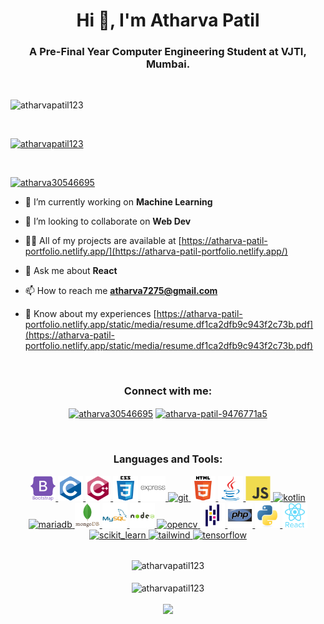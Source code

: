 <h1 align="center">Hi 👋, I'm Atharva Patil</h1>
<h3 align="center">A Pre-Final Year Computer Engineering Student at VJTI, Mumbai.</h3>&nbsp;&nbsp;

<p align="left"> <img src="https://komarev.com/ghpvc/?username=atharvapatil123&label=Profile%20views&color=0e75b6&style=flat" alt="atharvapatil123" /> </p>&nbsp;&nbsp;

<p align="left"> <a href="https://github.com/ryo-ma/github-profile-trophy"><img src="https://github-profile-trophy.vercel.app/?username=atharvapatil123" alt="atharvapatil123" /></a></p>&nbsp;&nbsp;

<p align="left"> <a href="https://twitter.com/atharva30546695" target="blank"><img src="https://img.shields.io/twitter/follow/atharva30546695?logo=twitter&style=for-the-badge" alt="atharva30546695" /></a> </p>

- 🔭 I’m currently working on **Machine Learning**

- 👯 I’m looking to collaborate on **Web Dev**

- 👨‍💻 All of my projects are available at [https://atharva-patil-portfolio.netlify.app/](https://atharva-patil-portfolio.netlify.app/)

- 💬 Ask me about **React**

- 📫 How to reach me **atharva7275@gmail.com**

- 📄 Know about my experiences [https://atharva-patil-portfolio.netlify.app/static/media/resume.df1ca2dfb9c943f2c73b.pdf](https://atharva-patil-portfolio.netlify.app/static/media/resume.df1ca2dfb9c943f2c73b.pdf)

&nbsp;&nbsp;<h3 align="center">Connect with me:</h3>
<p align="center">
<a href="https://twitter.com/atharva30546695" target="blank"><img align="center" src="https://raw.githubusercontent.com/rahuldkjain/github-profile-readme-generator/master/src/images/icons/Social/twitter.svg" alt="atharva30546695" height="30" width="40" /></a>
<a href="https://linkedin.com/in/atharva-patil-9476771a5" target="blank"><img align="center" src="https://raw.githubusercontent.com/rahuldkjain/github-profile-readme-generator/master/src/images/icons/Social/linked-in-alt.svg" alt="atharva-patil-9476771a5" height="30" width="40" /></a>
</p>&nbsp;&nbsp;

<h3 align="center">Languages and Tools:</h3>
<p align="center"> <a href="https://getbootstrap.com" target="_blank" rel="noreferrer"> <img src="https://raw.githubusercontent.com/devicons/devicon/master/icons/bootstrap/bootstrap-plain-wordmark.svg" alt="bootstrap" width="40" height="40"/> </a> <a href="https://www.cprogramming.com/" target="_blank" rel="noreferrer"> <img src="https://raw.githubusercontent.com/devicons/devicon/master/icons/c/c-original.svg" alt="c" width="40" height="40"/> </a> <a href="https://www.w3schools.com/cpp/" target="_blank" rel="noreferrer"> <img src="https://raw.githubusercontent.com/devicons/devicon/master/icons/cplusplus/cplusplus-original.svg" alt="cplusplus" width="40" height="40"/> </a> <a href="https://www.w3schools.com/css/" target="_blank" rel="noreferrer"> <img src="https://raw.githubusercontent.com/devicons/devicon/master/icons/css3/css3-original-wordmark.svg" alt="css3" width="40" height="40"/> </a> <a href="https://expressjs.com" target="_blank" rel="noreferrer"> <img src="https://raw.githubusercontent.com/devicons/devicon/master/icons/express/express-original-wordmark.svg" alt="express" width="40" height="40"/> </a> <a href="https://git-scm.com/" target="_blank" rel="noreferrer"> <img src="https://www.vectorlogo.zone/logos/git-scm/git-scm-icon.svg" alt="git" width="40" height="40"/> </a> <a href="https://www.w3.org/html/" target="_blank" rel="noreferrer"> <img src="https://raw.githubusercontent.com/devicons/devicon/master/icons/html5/html5-original-wordmark.svg" alt="html5" width="40" height="40"/> </a> <a href="https://www.java.com" target="_blank" rel="noreferrer"> <img src="https://raw.githubusercontent.com/devicons/devicon/master/icons/java/java-original.svg" alt="java" width="40" height="40"/> </a> <a href="https://developer.mozilla.org/en-US/docs/Web/JavaScript" target="_blank" rel="noreferrer"> <img src="https://raw.githubusercontent.com/devicons/devicon/master/icons/javascript/javascript-original.svg" alt="javascript" width="40" height="40"/> </a> <a href="https://kotlinlang.org" target="_blank" rel="noreferrer"> <img src="https://www.vectorlogo.zone/logos/kotlinlang/kotlinlang-icon.svg" alt="kotlin" width="40" height="40"/> </a> <a href="https://mariadb.org/" target="_blank" rel="noreferrer"> <img src="https://www.vectorlogo.zone/logos/mariadb/mariadb-icon.svg" alt="mariadb" width="40" height="40"/> </a> <a href="https://www.mongodb.com/" target="_blank" rel="noreferrer"> <img src="https://raw.githubusercontent.com/devicons/devicon/master/icons/mongodb/mongodb-original-wordmark.svg" alt="mongodb" width="40" height="40"/> </a> <a href="https://www.mysql.com/" target="_blank" rel="noreferrer"> <img src="https://raw.githubusercontent.com/devicons/devicon/master/icons/mysql/mysql-original-wordmark.svg" alt="mysql" width="40" height="40"/> </a> <a href="https://nodejs.org" target="_blank" rel="noreferrer"> <img src="https://raw.githubusercontent.com/devicons/devicon/master/icons/nodejs/nodejs-original-wordmark.svg" alt="nodejs" width="40" height="40"/> </a> <a href="https://opencv.org/" target="_blank" rel="noreferrer"> <img src="https://www.vectorlogo.zone/logos/opencv/opencv-icon.svg" alt="opencv" width="40" height="40"/> </a> <a href="https://pandas.pydata.org/" target="_blank" rel="noreferrer"> <img src="https://raw.githubusercontent.com/devicons/devicon/2ae2a900d2f041da66e950e4d48052658d850630/icons/pandas/pandas-original.svg" alt="pandas" width="40" height="40"/> </a> <a href="https://www.php.net" target="_blank" rel="noreferrer"> <img src="https://raw.githubusercontent.com/devicons/devicon/master/icons/php/php-original.svg" alt="php" width="40" height="40"/> </a> <a href="https://www.python.org" target="_blank" rel="noreferrer"> <img src="https://raw.githubusercontent.com/devicons/devicon/master/icons/python/python-original.svg" alt="python" width="40" height="40"/> </a> <a href="https://reactjs.org/" target="_blank" rel="noreferrer"> <img src="https://raw.githubusercontent.com/devicons/devicon/master/icons/react/react-original-wordmark.svg" alt="react" width="40" height="40"/> </a> <a href="https://scikit-learn.org/" target="_blank" rel="noreferrer"> <img src="https://upload.wikimedia.org/wikipedia/commons/0/05/Scikit_learn_logo_small.svg" alt="scikit_learn" width="40" height="40"/> </a> <a href="https://tailwindcss.com/" target="_blank" rel="noreferrer"> <img src="https://www.vectorlogo.zone/logos/tailwindcss/tailwindcss-icon.svg" alt="tailwind" width="40" height="40"/> </a> <a href="https://www.tensorflow.org" target="_blank" rel="noreferrer"> <img src="https://www.vectorlogo.zone/logos/tensorflow/tensorflow-icon.svg" alt="tensorflow" width="40" height="40"/> </a> </p>&nbsp;&nbsp;

<div  align="center"><img align="center" src="https://github-readme-stats.vercel.app/api/top-langs/?username=atharvapatil123&layout=compact&theme=radical" alt="atharvapatil123" /></div>&nbsp;
<div  align="center"><img align="center" src="https://github-readme-stats.vercel.app/api?count_private=true&username=atharvapatil123&?include_all_commits=true&theme=radical&show_icons=true" alt="atharvapatil123" /></div>
&nbsp;&nbsp;&nbsp;&nbsp;
<div align="center"><img src="http://github-readme-streak-stats.herokuapp.com?user=atharvapatil123&currStreakNum=0066ff&fire=yellow&sideNums=0066ff&sideLabels=ffff00&currStreakLabel=ffff00&theme=radical&date_format=M%20j%5B%2C%20Y%5D&stroke=ffff00&dates=pink&style=centerme" /></div>

